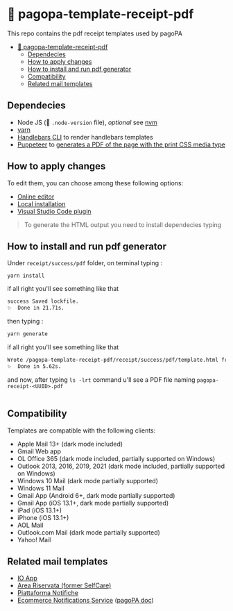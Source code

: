 # 🧾 pagopa-template-receipt-pdf

This repo contains the pdf receipt templates used by pagoPA

- [🧾 pagopa-template-receipt-pdf](#-pagopa-template-receipt-pdf)
  - [Dependecies](#dependecies)
  - [How to apply changes](#how-to-apply-changes)
  - [How to install and run pdf generator](#how-to-install-and-run-pdf-generator)
  - [Compatibility](#compatibility)
  - [Related mail templates](#related-mail-templates)


## Dependecies

- Node JS (👀 `.node-version` file), _optional_ see [nvm](https://github.com/nvm-sh/nvm)
- [yarn](https://yarnpkg.com/)
- [Handlebars CLI](https://github.com/keithamus/hbs-cli) to render handlebars templates
- [Puppeteer](https://www.npmjs.com/package/puppeteer) to [generates a PDF of the page with the print CSS media type](https://pptr.dev/api/puppeteer.page.pdf)

## How to apply changes

To edit them, you can choose among these following options:

- [Online editor](https://mjml.io/try-it-live)
- [Local installation](https://mjml.io/download)
- [Visual Studio Code plugin](https://marketplace.visualstudio.com/items?itemName=mjmlio.vscode-mjml)

> To generate the HTML output you need to install dependecies typing 


## How to install and run pdf generator  

Under `receipt/success/pdf` folder, on terminal typing : 

```
yarn install
```

if all right you'll see something like that 

```sh
success Saved lockfile.
✨  Done in 21.71s.
```

then typing :

```sh
yarn generate
```

if all right you'll see something like that 
```sh
Wrote /pagopa-template-receipt-pdf/receipt/success/pdf/template.html from /pagopa-template-receipt-pdf/receipt/success/pdf/template.hbs
✨  Done in 5.62s.
```

and now, after typing  `ls -lrt` command u'll see a PDF file naming  `pagopa-receipt-<UUID>.pdf`

```
```


## Compatibility

Templates are compatible with the following clients:

- Apple Mail 13+ (dark mode included)
- Gmail Web app
- OL Office 365 (dark mode included, partially supported on Windows)
- Outlook 2013, 2016, 2019, 2021 (dark mode included, partially supported on Windows)
- Windows 10 Mail (dark mode partially supported)
- Windows 11 Mail
- Gmail App (Android 6+, dark mode partially supported)
- Gmail App (iOS 13.1+, dark mode partially supported)
- iPad (iOS 13.1+)
- iPhone (iOS 13.1+)
- AOL Mail
- Outlook.com Mail (dark mode partially supported)
- Yahoo! Mail

## Related mail templates

- [IO App](https://github.com/pagopa/io-app-email-templates)
- [Area Riservata (former SelfCare)](https://github.com/pagopa/selfcare-email-templates)
- [Piattaforma Notifiche](https://github.com/pagopa/pn-email-templates)
- [Ecommerce Notifications Service](https://github.com/pagopa/pagopa-notifications-service) ([pagoPA doc](https://pagopa.atlassian.net/wiki/spaces/I/pages/529793813/pagoPA+Notifications+Service+Design+Review))


